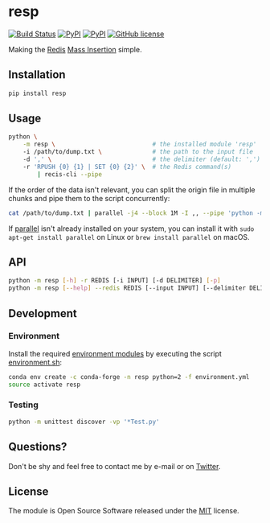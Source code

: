 # resp

[![Build Status](https://img.shields.io/travis/nok/resp/master.svg)](https://travis-ci.org/nok/resp)
[![PyPI](https://img.shields.io/pypi/v/resp.svg)](https://pypi.python.org/pypi/resp)
[![PyPI](https://img.shields.io/pypi/pyversions/resp.svg)](https://pypi.python.org/pypi/resp)
[![GitHub license](https://img.shields.io/pypi/l/sklearn-porter.svg)](https://raw.githubusercontent.com/nok/resp/master/license.txt)

Making the [Redis](https://redis.io/) [Mass Insertion](https://redis.io/topics/mass-insert) simple.

## Installation

```bash
pip install resp
```

## Usage

```bash
python \
    -m resp \                           # the installed module 'resp' 
    -i /path/to/dump.txt \              # the path to the input file
    -d ',' \                            # the delimiter (default: ',')
    -r 'RPUSH {0} {1} | SET {0} {2}' \  # the Redis command(s)
        | recis-cli --pipe
```

If the order of the data isn't relevant, you can split the origin file in multiple chunks and pipe them to the script concurrently:

```bash
cat /path/to/dump.txt | parallel -j4 --block 1M -I ,, --pipe 'python -m resp -d "," -r "SET {0} {1}" -p' | recis-cli --pipe
```

If [parallel](https://www.gnu.org/software/parallel/) isn't already installed on your system, you can install it with `sudo apt-get install parallel` on Linux or `brew install parallel` on macOS. 

## API

```bash
python -m resp [-h] -r REDIS [-i INPUT] [-d DELIMITER] [-p]
python -m resp [--help] --redis REDIS [--input INPUT] [--delimiter DELIMITER] [--pipe]
```

## Development

### Environment

Install the required [environment modules](environment.yml) by executing the script [environment.sh](recipes/environment.sh):

```bash
conda env create -c conda-forge -n resp python=2 -f environment.yml
source activate resp
```

### Testing

```bash
python -m unittest discover -vp '*Test.py'
```


## Questions?

Don't be shy and feel free to contact me by e-mail or on [Twitter](https://twitter.com/darius_morawiec).


## License

The module is Open Source Software released under the [MIT](license.txt) license.